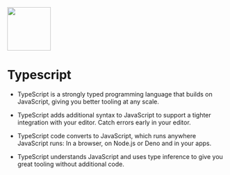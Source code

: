  <img src="https://static-00.iconduck.com/assets.00/typescript-icon-icon-1024x1024-vh3pfez8.png" height="100" />
 
# Typescript

* TypeScript is a strongly typed programming language that builds on JavaScript, giving you better tooling at any scale.
  
* TypeScript adds additional syntax to JavaScript to support a tighter integration with your editor. Catch errors early in your editor.

* TypeScript code converts to JavaScript, which runs anywhere JavaScript runs: In a browser, on Node.js or Deno and in your apps.

* TypeScript understands JavaScript and uses type inference to give you great tooling without additional code.
